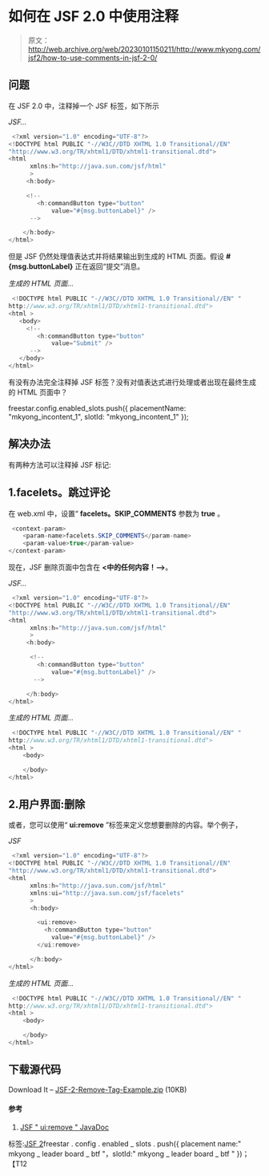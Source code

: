 # 如何在 JSF 2.0 中使用注释

> 原文：<http://web.archive.org/web/20230101150211/http://www.mkyong.com/jsf2/how-to-use-comments-in-jsf-2-0/>

## 问题

在 JSF 2.0 中，注释掉一个 JSF 标签，如下所示

*JSF…*

```java
 <?xml version="1.0" encoding="UTF-8"?>
<!DOCTYPE html PUBLIC "-//W3C//DTD XHTML 1.0 Transitional//EN" 
"http://www.w3.org/TR/xhtml1/DTD/xhtml1-transitional.dtd">
<html    
      xmlns:h="http://java.sun.com/jsf/html"
      >
     <h:body>

     <!-- 
    	<h:commandButton type="button" 
    		value="#{msg.buttonLabel}" />
      -->

    </h:body>
</html> 
```

但是 JSF 仍然处理值表达式并将结果输出到生成的 HTML 页面。假设 **#{msg.buttonLabel}** 正在返回“提交”消息。

*生成的 HTML 页面…*

```java
 <!DOCTYPE html PUBLIC "-//W3C//DTD XHTML 1.0 Transitional//EN" "
http://www.w3.org/TR/xhtml1/DTD/xhtml1-transitional.dtd"> 
<html >
   <body> 
     <!-- 
    	<h:commandButton type="button" 
    		value="Submit" />
      -->
   </body> 
</html> 
```

有没有办法完全注释掉 JSF 标签？没有对值表达式进行处理或者出现在最终生成的 HTML 页面中？

freestar.config.enabled_slots.push({ placementName: "mkyong_incontent_1", slotId: "mkyong_incontent_1" });

## 解决办法

有两种方法可以注释掉 JSF 标记:

## 1.facelets。跳过评论

在 web.xml 中，设置“ **facelets。SKIP_COMMENTS** 参数为 **true** 。

```java
 <context-param>
    <param-name>facelets.SKIP_COMMENTS</param-name>
    <param-value>true</param-value>
</context-param> 
```

现在，JSF 删除页面中包含在 **<中的任何内容！–—>**。

*JSF…*

```java
 <?xml version="1.0" encoding="UTF-8"?>
<!DOCTYPE html PUBLIC "-//W3C//DTD XHTML 1.0 Transitional//EN" 
"http://www.w3.org/TR/xhtml1/DTD/xhtml1-transitional.dtd">
<html    
      xmlns:h="http://java.sun.com/jsf/html"
      >
     <h:body>

      <!-- 
    	<h:commandButton type="button" 
    		value="#{msg.buttonLabel}" />
       -->

     </h:body>
</html> 
```

*生成的 HTML 页面…*

```java
 <!DOCTYPE html PUBLIC "-//W3C//DTD XHTML 1.0 Transitional//EN" "
http://www.w3.org/TR/xhtml1/DTD/xhtml1-transitional.dtd"> 
<html >
	<body> 

	</body> 
</html> 
```

## 2.用户界面:删除

或者，您可以使用“ **ui:remove** ”标签来定义您想要删除的内容。举个例子，

*JSF*

```java
 <?xml version="1.0" encoding="UTF-8"?>
<!DOCTYPE html PUBLIC "-//W3C//DTD XHTML 1.0 Transitional//EN" 
"http://www.w3.org/TR/xhtml1/DTD/xhtml1-transitional.dtd">
<html    
      xmlns:h="http://java.sun.com/jsf/html"
      xmlns:ui="http://java.sun.com/jsf/facelets"
      >
      <h:body>

        <ui:remove>
    	  <h:commandButton type="button" 
    		value="#{msg.buttonLabel}" />
        </ui:remove>

      </h:body>
</html> 
```

*生成的 HTML 页面…*

```java
 <!DOCTYPE html PUBLIC "-//W3C//DTD XHTML 1.0 Transitional//EN" "
http://www.w3.org/TR/xhtml1/DTD/xhtml1-transitional.dtd"> 
<html >
	<body> 

	</body> 
</html> 
```

## 下载源代码

Download It – [JSF-2-Remove-Tag-Example.zip](http://web.archive.org/web/20210211172639/http://www.mkyong.com/wp-content/uploads/2010/10/JSF-2-Remove-Tag-Example.zip) (10KB)

#### 参考

1.  [JSF " ui:remove " JavaDoc](http://web.archive.org/web/20210211172639/https://javaserverfaces.dev.java.net/nonav/docs/2.0/pdldocs/facelets/ui/remove.html)

标签:[JSF 2](http://web.archive.org/web/20210211172639/https://mkyong.com/tag/jsf2/)freestar . config . enabled _ slots . push({ placement name:" mkyong _ leader board _ btf "，slotId:" mkyong _ leader board _ btf " })；【T12<input type="hidden" id="mkyong-current-postId" value="7353">